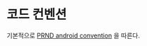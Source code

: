 # 코드 컨벤션

기본적으로 [PRND android convention](https://github.com/PRNDcompany/android-style-guide) 을 따른다.
